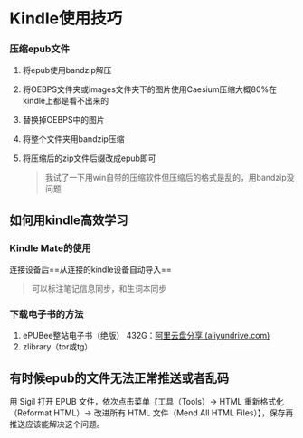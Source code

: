 # Kindle使用技巧

### 压缩epub文件

1. 将epub使用bandzip解压

2. 将OEBPS文件夹或images文件夹下的图片使用Caesium压缩大概80%在kindle上都是看不出来的

3. 替换掉OEBPS中的图片

4. 将整个文件夹用bandzip压缩

5. 将压缩后的zip文件后缀改成epub即可

   > 我试了一下用win自带的压缩软件但压缩后的格式是乱的，用bandzip没问题

## 如何用kindle高效学习

### Kindle Mate的使用

连接设备后==从连接的kindle设备自动导入==

> 可以标注笔记信息同步，和生词本同步

### 下载电子书的方法

1. ePUBee整站电子书（绝版） 432G：[阿里云盘分享 (aliyundrive.com)](https://www.aliyundrive.com/s/W5eZauYsczb)
2. zlibrary（tor或tg）

## 有时候epub的文件无法正常推送或者乱码

用 Sigil 打开 EPUB 文件，依次点击菜单【工具（Tools）→ HTML 重新格式化（Reformat HTML）→ 改进所有 HTML 文件（Mend All HTML Files）】，保存再推送应该能解决这个问题。